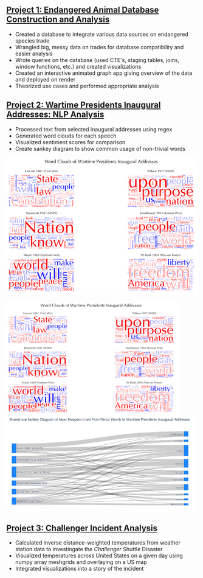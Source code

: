 ## [Project 1: Endangered Animal Database Construction and Analysis](https://github.com/thclough/endangered_db)
* Created a database to integrate various data sources on endangered species trade
* Wrangled big, messy data on trades for database compatibility and easier analysis
* Wrote queries on the database (used CTE's, staging tables, joins, window functions, etc.) and created visualizations
* Created an interactive animated graph app giving overview of the data and deployed on render
* Theorized use cases and performed appropriate analysis

## [Project 2: Wartime Presidents Inaugural Addresses: NLP Analysis](https://github.com/thclough/inaugural_address_analysis)
* Processed text from selected inaugural addresses using regex
* Generated word clouds for each speech
* Visualized sentiment scores for comparison
* Create sankey diagram to show common usage of non-trivial words

![](/preview_images/word_clouds.png)

<img src="/preview_images/word_clouds.png" height=300 width=450 align="left">
<img src="/preview_images/vocab_sankey.png" height=250 width=500">

<br>

## [Project 3: Challenger Incident Analysis](https://github.com/thclough/challenger_incident_analysis)
* Calculated inverse distance-weighted temperatures from weather station data to investingate the *Challenger* Shuttle Disaster
* Visualized temperatures across United States on a given day using numpy array meshgrids and overlaying on a US map
* Integrated visualizations into a story of the incident
